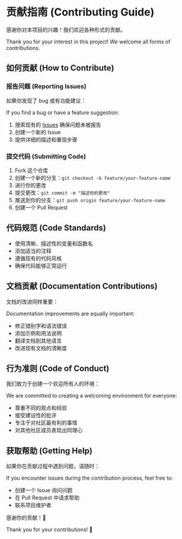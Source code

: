 # 贡献指南 (Contributing Guide)

感谢你对本项目的兴趣！我们欢迎各种形式的贡献。

Thank you for your interest in this project! We welcome all forms of contributions.

## 如何贡献 (How to Contribute)

### 报告问题 (Reporting Issues)

如果你发现了 bug 或有功能建议：

If you find a bug or have a feature suggestion:

1. 搜索现有的 [Issues](https://github.com/shaoqing9890/-/issues) 确保问题未被报告
2. 创建一个新的 Issue
3. 提供详细的描述和重现步骤

### 提交代码 (Submitting Code)

1. Fork 这个仓库
2. 创建一个新的分支：`git checkout -b feature/your-feature-name`
3. 进行你的更改
4. 提交更改：`git commit -m "描述你的更改"`
5. 推送到你的分支：`git push origin feature/your-feature-name`
6. 创建一个 Pull Request

## 代码规范 (Code Standards)

- 使用清晰、描述性的变量和函数名
- 添加适当的注释
- 遵循现有的代码风格
- 确保代码能够正常运行

## 文档贡献 (Documentation Contributions)

文档的改进同样重要：

Documentation improvements are equally important:

- 修正错别字和语法错误
- 添加示例和用法说明
- 翻译文档到其他语言
- 改进现有文档的清晰度

## 行为准则 (Code of Conduct)

我们致力于创建一个欢迎所有人的环境：

We are committed to creating a welcoming environment for everyone:

- 尊重不同的观点和经验
- 接受建设性的批评
- 专注于对社区最有利的事情
- 对其他社区成员表现出同理心

## 获取帮助 (Getting Help)

如果你在贡献过程中遇到问题，请随时：

If you encounter issues during the contribution process, feel free to:

- 创建一个 Issue 询问问题
- 在 Pull Request 中请求帮助
- 联系项目维护者

感谢你的贡献！🙏

Thank you for your contributions! 🙏